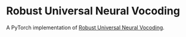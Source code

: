 # Robust Universal Neural Vocoding

A PyTorch implementation of [Robust Universal Neural Vocoding](https://arxiv.org/abs/1811.06292).
